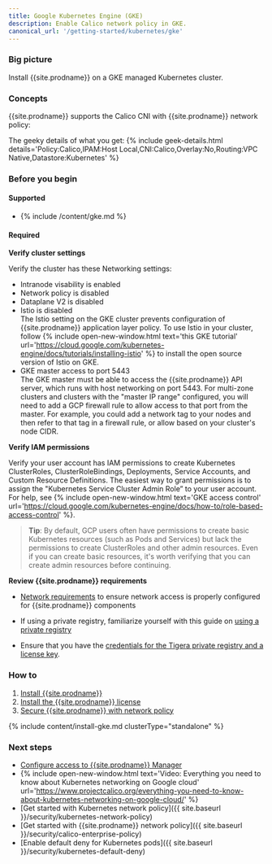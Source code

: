 ```yaml
---
title: Google Kubernetes Engine (GKE)
description: Enable Calico network policy in GKE.
canonical_url: '/getting-started/kubernetes/gke'
---
```


### Big picture

Install {{site.prodname}} on a GKE managed Kubernetes cluster.

### Concepts

{{site.prodname}} supports the Calico CNI with {{site.prodname}} network policy:

The geeky details of what you get:
{% include geek-details.html details='Policy:Calico,IPAM:Host Local,CNI:Calico,Overlay:No,Routing:VPC Native,Datastore:Kubernetes' %}

### Before you begin

#### Supported
- {% include /content/gke.md %}

#### Required

**Verify cluster settings**

Verify the cluster has these Networking settings:
- Intranode visability is enabled
- Network policy is disabled
- Dataplane V2 is disabled
- Istio is disabled  
   The Istio setting on the GKE cluster prevents configuration of {{site.prodname}} application layer policy. To use Istio in your cluster, follow {% include open-new-window.html text='this GKE tutorial' url='https://cloud.google.com/kubernetes-engine/docs/tutorials/installing-istio' %} to install the open source version of Istio on GKE.
- GKE master access to port 5443   
   The GKE master must be able to access the {{site.prodname}} API server, which runs with host networking on port 5443.  For multi-zone clusters and clusters with the "master IP range" configured, you will need to add a GCP firewall rule to allow access to that port from the master.  For example, you could add a network tag to your nodes and then refer to that tag in a firewall rule, or allow based on your cluster's node CIDR.

**Verify IAM permissions**  

Verify your user account has IAM permissions to create Kubernetes ClusterRoles, ClusterRoleBindings, Deployments, Service Accounts, and Custom Resource Definitions. The easiest way to grant permissions is to assign the "Kubernetes Service Cluster Admin Role” to your user account. For help, see {% include open-new-window.html text='GKE access control' url='https://cloud.google.com/kubernetes-engine/docs/how-to/role-based-access-control' %}. 

> **Tip**: By default, GCP users often have permissions to create basic Kubernetes resources (such as Pods and Services) but lack the permissions to create ClusterRoles and other admin resources.  Even if you can create basic resources, it's worth verifying that you can create admin resources before continuing.

**Review {{site.prodname}} requirements**

- [Network requirements]({{site.baseurl}}/getting-started/kubernetes/requirements#network-requirements) to ensure network access is properly configured for {{site.prodname}} components

- If using a private registry, familiarize yourself with this guide on [using a private registry]({{site.baseurl}}/getting-started/private-registry)

- Ensure that you have the [credentials for the Tigera private registry and a license key]({{site.baseurl}}/getting-started/calico-enterprise#get-private-registry-credentials-and-license-key).

### How to

1. [Install {{site.prodname}}](#install-calico-enterprise)
1. [Install the {{site.prodname}} license](#install-the-calico-enterprise-license)
1. [Secure {{site.prodname}} with network policy](#secure-calico-enterprise-with-network-policy)

{% include content/install-gke.md clusterType="standalone" %}

### Next steps

- [Configure access to {{site.prodname}} Manager]({{site.baseurl}}/getting-started/cnx/access-the-manager)
- {% include open-new-window.html text='Video: Everything you need to know about Kubernetes networking on Google cloud' url='https://www.projectcalico.org/everything-you-need-to-know-about-kubernetes-networking-on-google-cloud/' %}
- [Get started with Kubernetes network policy]({{ site.baseurl }}/security/kubernetes-network-policy)
- [Get started with {{site.prodname}} network policy]({{ site.baseurl }}/security/calico-enterprise-policy)
- [Enable default deny for Kubernetes pods]({{ site.baseurl }}/security/kubernetes-default-deny)
